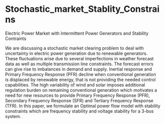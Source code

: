 # Stochastic_market_Stablity_Constrains
Electric Power Market with Intermittent Power Generators and Stability Contraints


We are discussing a stochastic market
clearing problem to deal with uncertainty in electric power
generation due to renewable generators. These fluctuations
arise due to several imperfections in weather forecast data
as well as multiple transmission line constraints. The
forecast errors can give rise to imbalances in demand and
supply. Inertial response and Primary Frequency
Response (PFR) decline when conventional generation is
displaced by renewable energy, that is not providing the
needed control capabilities. The high variability of wind
and solar imposes additional regulation burden on
remaining conventional generation which motivates a need
for new resources to provide Primary Frequency Response
(PFR), Secondary Frequency Response (SFR) and Tertiary
Frequency Response (TFR). In this paper, we formulate an
Optimal power flow model with stability constraints which
are frequency stability and voltage stability for a 3-bus
system.
